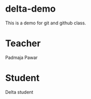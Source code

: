 # delta-demo
This is a demo for git and github class.

# Teacher
Padmaja Pawar

# Student
Delta student
